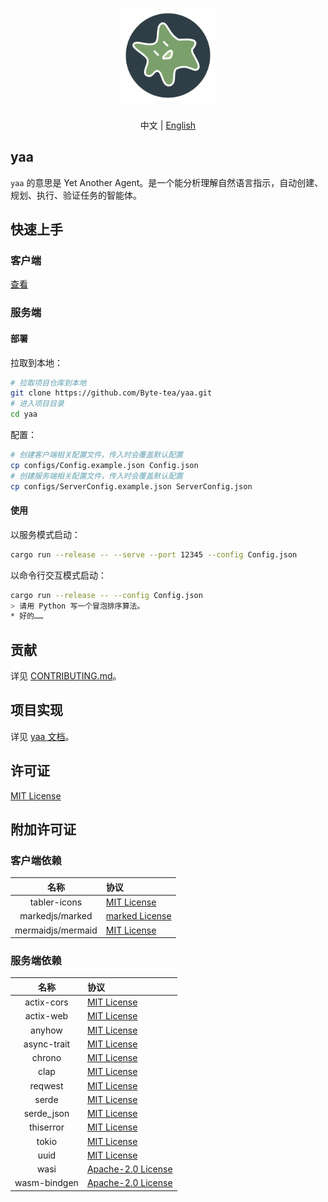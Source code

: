 <h1 align="center">
  <a href="https://github.com/Byte-tea/yaa/">
    <img src="assets/yaa.svg" width="150" height="150" alt="banner" /><br>
  </a>
</h1>

<p align="center">中文 | <a href="README.en.md">English</a></p>

## yaa

`yaa` 的意思是 Yet Another Agent。是一个能分析理解自然语言指示，自动创建、规划、执行、验证任务的智能体。

## 快速上手

### 客户端

[查看](client/index.html)

### 服务端

#### 部署

拉取到本地：

```bash
# 拉取项目仓库到本地
git clone https://github.com/Byte-tea/yaa.git
# 进入项目目录
cd yaa
```

配置：

```bash
# 创建客户端相关配置文件，传入时会覆盖默认配置
cp configs/Config.example.json Config.json
# 创建服务端相关配置文件，传入时会覆盖默认配置
cp configs/ServerConfig.example.json ServerConfig.json
```

#### 使用

以服务模式启动：

```bash
cargo run --release -- --serve --port 12345 --config Config.json
```

以命令行交互模式启动：

```bash
cargo run --release -- --config Config.json
> 请用 Python 写一个冒泡排序算法。
* 好的……
```

## 贡献

详见 [CONTRIBUTING.md](CONTRIBUTING.md)。

## 项目实现

详见 [yaa 文档](docs/README.md)。

## 许可证

[MIT License](LICENSE)

## 附加许可证

### 客户端依赖

|名称|协议|
|:-:|:--|
|tabler-icons|[MIT License](//mit-license.org)|
|markedjs/marked|[marked License](https://github.com/markedjs/marked/blob/master/LICENSE.md)|
|mermaidjs/mermaid|[MIT License](https://github.com/mermaid-js/mermaid/blob/develop/LICENSE)|

### 服务端依赖

|名称|协议|
|:-:|:--|
|actix-cors|[MIT License](https://github.com/actix/actix-extras/blob/master/LICENSE-MIT)|
|actix-web|[MIT License](https://github.com/actix/actix-web/blob/master/LICENSE-MIT)|
|anyhow|[MIT License](https://github.com/dtolnay/anyhow/blob/master/LICENSE-MIT)|
|async-trait|[MIT License](https://github.com/dtolnay/async-trait/blob/master/LICENSE-MIT)|
|chrono|[MIT License](https://github.com/chronotope/chrono/blob/main/LICENSE)|
|clap|[MIT License](https://github.com/clap-rs/clap/blob/master/LICENSE-MIT)|
|reqwest|[MIT License](https://github.com/seanmonstar/reqwest/blob/master/LICENSE-MIT)|
|serde|[MIT License](https://github.com/serde-rs/serde/blob/master/LICENSE-MIT)|
|serde_json|[MIT License](https://github.com/serde-rs/json/blob/master/LICENSE-MIT)|
|thiserror|[MIT License](https://github.com/dtolnay/thiserror/blob/master/LICENSE-MIT)|
|tokio|[MIT License](https://github.com/tokio-rs/tokio/blob/master/LICENSE)|
|uuid|[MIT License](https://github.com/uuid-rs/uuid/blob/master/LICENSE-MIT)|
|wasi|[Apache-2.0 License](https://github.com/bytecodealliance/wasi-rs/blob/main/LICENSE-Apache-2.0_WITH_LLVM-exception)|
|wasm-bindgen|[Apache-2.0 License](https://github.com/rustwasm/wasm-bindgen/blob/main/LICENSE-APACHE)|
